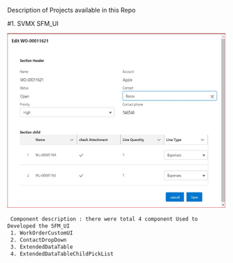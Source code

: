 
Description of Projects  available in this Repo
 
#1. SVMX SFM_UI 

  <img src="images/SfmUi.JPG" width="500" height="400" >




     
     
  
      
      

 
     Component description : there were total 4 component Used to Developed the SFM_UI
     1. WorkOrderCustomUI
     2. ContactDropDown
     3. ExtendedDataTable
     4. ExtendedDataTableChildPickList
     
     
     
     
     


